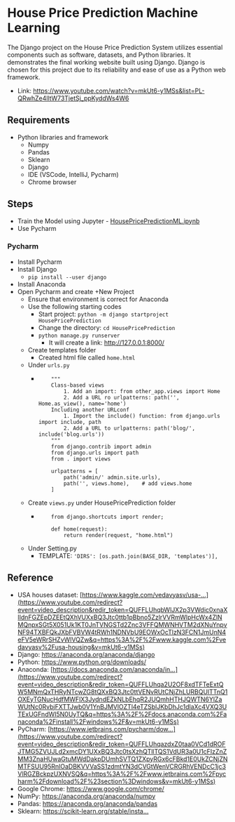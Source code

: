 # House Price Prediction Machine Learning
The Django project on the House Price Prediction System utilizes essential components such as software, datasets, and Python libraries. It demonstrates the final working website built using Django. Django is chosen for this project due to its reliability and ease of use as a Python web framework.
- Link: https://www.youtube.com/watch?v=mkUt6-y1MSs&list=PL-QRwhZe4lltW73TjetSj_ppKyddWs4W6

## Requirements
- Python libraries and framework
    - Numpy
    - Pandas
    - Sklearn
    - Django
    - IDE (VSCode, IntelliJ, Pycharm)
    - Chrome browser


## Steps
- Train the Model using Jupyter - [HousePricePredictionML.ipynb](https://colab.research.google.com/drive/1I5dmDap7y9FSPmch7uXgUofoe6nnj_LM?usp=sharing)
- Use Pycharm

### Pycharm
- Install Pycharm
- Install Django
    * `pip install --user django`
- Install Anaconda
- Open Pycharm and create +New Project
  * Ensure that environment is correct for Anaconda
  * Use the following starting codes
      - Start project: `python -m django startproject HousePricePrediction`
      - Change the directory: `cd HousePricePrediction`
      - `python manage.py runserver`
          * It will create a link: http://127.0.0.1:8000/
  * Create templates folder
      - Created html file called `home.html`
  * Under `urls.py`
      - ```
            """
            Class-based views
                1. Add an import: from other_app.views import Home
                2. Add a URL ro urlpatterns: path('', Home.as_view(), name='home')
            Including another URLconf
                1. Import the include() function: from django.urls import include, path
                2. Add a URL to urlpatterns: path('blog/', include('blog.urls'))
            """
            from django.contrib import admin
            from django.urls import path
            from . import views

            urlpatterns = [
                path('admin/' admin.site.urls),
                path('', views.home),    # add views.home
            ]
        ```
  * Create `views.py` under HousePricePrediction folder
      - ```
            from django.shortcuts import render;

            def home(request):
                return render(request, "home.html")
        ```
  * Under Setting.py
      - TEMPLATE:
          `'DIRS': [os.path.join(BASE_DIR, 'templates')],`  
   


## Reference
- USA houses dataset: [https://www.kaggle.com/vedavyasv/usa-...](https://www.youtube.com/redirect?event=video_description&redir_token=QUFFLUhqbWlJX2p3VWdic0xnaXlIdnFGZEpDZEEtQXhVUXxBQ3Jtc0ttb1pBbno5ZzlrVVRmWlpHcWx4ZlNMQnpxSGt5X051Uk1KT0JnTVNGSTd2Znc3VFFQMWNHVTM2dXNuYnpvNF94TXBFQkJXbFVBVW4tRWh1NDNVbU9EOWxOcTlzN3FCN1JmUnN4eFV5eWRrSHZvWlVQZw&q=https%3A%2F%2Fwww.kaggle.com%2Fvedavyasv%2Fusa-housing&v=mkUt6-y1MSs)
- Django: https://anaconda.org/anaconda/django
- Python: https://www.python.org/downloads/
- Anaconda: [https://docs.anaconda.com/anaconda/in...](https://www.youtube.com/redirect?event=video_description&redir_token=QUFFLUhqa2U2OF8xdTFTeExtQW5MNmQxTHRyNTcwZG8tQXxBQ3Jtc0ttVENvRUtCNjZhLURBQUlTTnQ1OXEyTGNucHdfMWFlX3JydndEZkNLbEhqR2JUQmhHTHJQWTN6YlZaWUtNc0RvbjFXTTJwb0V1YnBJMVlOZTl4eTZSblJKbDhJc1dlaXc4VXQ3UTExUGFndWI5N0UyTQ&q=https%3A%2F%2Fdocs.anaconda.com%2Fanaconda%2Finstall%2Fwindows%2F&v=mkUt6-y1MSs)
- PyCharm: [https://www.jetbrains.com/pycharm/dow...](https://www.youtube.com/redirect?event=video_description&redir_token=QUFFLUhqazdxZ0taa0VCd1dROFJTMG5ZVUJLd2xmcDY1UXxBQ3Jtc0tsXzhQTllTQS1VdUR3a0U1cFIzZnZMM3ZnaHUwaGtuMWdDakpDUmhSVTQ1ZXpyRGx6cFBkd1E0UkZCNjZNMTFSUU95RnlOaDBKVVVaSS1zdmtYN3dCVGtWenVCRGRhVENDcC1jc3VlRGZBckpzUXNVSQ&q=https%3A%2F%2Fwww.jetbrains.com%2Fpycharm%2Fdownload%2F%23section%3Dwindows&v=mkUt6-y1MSs)
- Google Chrome: https://www.google.com/chrome/
- NumPy: https://anaconda.org/anaconda/numpy
- Pandas: https://anaconda.org/anaconda/pandas
- Sklearn: [https://scikit-learn.org/stable/insta...
](https://www.youtube.com/redirect?event=video_description&redir_token=QUFFLUhqbGlnNkdIdHhiSWJ3aEdtbWVTZGc1VXN0emZ0QXxBQ3Jtc0treFVCTnl4emtwdmhjRlc2bmY0TElFTmtrY0RJX3R5RkxiX0Yyd0VIdXBrU28xX2YwQmZocm9iVHR3cHJOZFFZbHgtTk1NeS10YkkwRS11eDBFSFFWLU9ja1BwbXJMeVNGMUtscEhpOW9OLTJIVnhwUQ&q=https%3A%2F%2Fscikit-learn.org%2Fstable%2Finstall.html&v=mkUt6-y1MSs)
